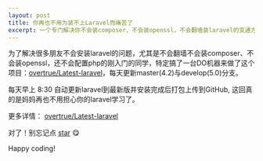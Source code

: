 ```yaml
---
layout: post
title: 你再也不用为装不上Laravel而痛苦了
excerpt: 一个专门解决你不会装composer、不会装openssl，不会翻墙装laravel的变通方案
---
```


为了解决很多朋友不会安装laravel的问题，尤其是不会翻墙不会装composer、不会装openssl，还不会配置php的刚入门的同学，特定搞了一台DO机器来做了这个项目：[overtrue/Latest-laravel](https://github.com/overtrue/latest-laravel)，每天更新master(4.2)与develop(5.0)分支。

每天早上 8:30 自动更新laravel到最新版并安装完成后打包上传到GitHub, 这回真的是妈妈再也不用担心你的laravel学习了。

更多详情： [overtrue/Latest-laravel](https://github.com/overtrue/latest-laravel)

对了！别忘记点 [star](https://github.com/overtrue/latest-laravel) :yum:

Happy coding!
